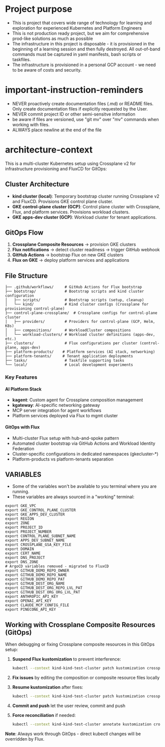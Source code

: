 # Project purpose
* This is project that covers wide range of technology for learning and exploration for experienced Kubernetes and Platform Engineers
* This is not production ready project, but we aim for comprehensive prod-like solutions as much as possible
* The infrastructure in this project is disposable - it is provisioned in the beginning of a learning session and then fully destroyed. All out-of-band commands must be captured in yaml manifests, bash scripts or taskfiles.
* The infrastructure is provisioned in a personal GCP account - we need to be aware of costs and security.

# important-instruction-reminders
* NEVER proactively create documentation files (.md) or README files. Only create documentation files if explicitly requested by the User.
* NEVER commit project ID or other semi-sensitve information
* be aware if files are versioned, use "git mv" over "mv" commands when working with files.
* ALWAYS place newline at the end of the file

# architecture-context
This is a multi-cluster Kubernetes setup using Crossplane v2 for infrastructure provisioning and FluxCD for GitOps:

## Cluster Architecture
- **kind cluster (local)**: Temporary bootstrap cluster running Crossplane v2 and FluxCD. Provisions GKE control plane cluster.
- **GKE control-plane cluster (GCP)**: Control plane cluster with Crossplane, Flux, and platform services. Provisions workload clusters.
- **GKE apps-dev cluster (GCP)**: Workload cluster for tenant applications.

## GitOps Flow
1. **Crossplane Composite Resources** → provision GKE clusters
2. **Flux notifications** → detect cluster readiness → trigger GitHub webhook
3. **GitHub Actions** → bootstrap Flux on new GKE clusters
4. **Flux on GKE** → deploy platform services and applications

## File Structure
```
├── .github/workflows/     # GitHub Actions for Flux bootstrap
├── bootstrap/             # Bootstrap scripts and kind cluster configuration
│   ├── scripts/           # Bootstrap scripts (setup, cleanup)
│   └── kind/              # Kind cluster configs (Crossplane for provisioning control-plane)
├── control-plane-crossplane/  # Crossplane configs for control-plane cluster
│   ├── providers/         # Providers for control-plane (GCP, Helm, K8s)
│   ├── compositions/      # WorkloadCluster compositions
│   └── workload-clusters/ # Workload cluster definitions (apps-dev, etc.)
├── clusters/              # Flux configurations per cluster (control-plane, apps-dev)
├── platform-products/    # Platform services (AI stack, networking)
├── platform-tenants/     # Tenant application deployments
├── tasks/                 # Taskfile supporting tasks
└── local/                 # Local development experiments
```

### Key Features

#### AI Platform Stack
* **kagent**: Custom agent for Crossplane composition management
* **kgateway**: AI-specific networking gateway
* MCP server integration for agent workflows
* Platform services deployed via Flux to mgmt cluster

#### GitOps with Flux
* Multi-cluster Flux setup with hub-and-spoke pattern
* Automated cluster bootstrap via GitHub Actions and Workload Identity Federation
* Cluster-specific configurations in dedicated namespaces (gkecluster-*)
* Platform-products vs platform-tenants separation

## VARIABLES
* Some of the variables won't be available to you terminal where you are running.
* These variables are always sourced in a "working" terminal:

```
export GKE_VPC
export GKE_CONTROL_PLANE_CLUSTER
export GKE_APPS_DEV_CLUSTER
export REGION
export ZONE
export PROJECT_ID
export PROJECT_NUMBER
export CONTROL_PLANE_SUBNET_NAME
export APPS_DEV_SUBNET_NAME
export CROSSPLANE_GSA_KEY_FILE
export DOMAIN
export CERT_NAME
export DNS_PROJECT
export DNS_ZONE
# ArgoCD variables removed - migrated to FluxCD
export GITHUB_DEMO_REPO_OWNER
export GITHUB_DEMO_REPO_NAME
export GITHUB_DEMO_REPO_PAT
export GITHUB_DEST_ORG_NAME
export GITHUB_DEST_ORG_REPO_LVL_PAT
export GITHUB_DEST_ORG_ORG_LVL_PAT
export ANTHROPIC_API_KEY
export OPENAI_API_KEY
export CLAUDE_MCP_CONFIG_FILE
export PINECONE_API_KEY
```

## Working with Crossplane Composite Resources (GitOps)

When debugging or fixing Crossplane composite resources in this GitOps setup:

1. **Suspend Flux kustomization** to prevent interference:
   ```bash
   kubectl --context kind-kind-test-cluster patch kustomization crossplane-composite-resources -n flux-system -p '{"spec":{"suspend":true}}' --type=merge
   ```

2. **Fix issues** by editing the composition or composite resource files locally

3. **Resume kustomization** after fixes:
   ```bash
   kubectl --context kind-kind-test-cluster patch kustomization crossplane-composite-resources -n flux-system -p '{"spec":{"suspend":false}}' --type=merge
   ```

4. **Commit and push** let the user review, commit and push

5. **Force reconciliation** if needed:
   ```bash
   kubectl --context kind-kind-test-cluster annotate kustomization crossplane-base -n flux-system reconcile.fluxcd.io/requestedAt=$(date '+%Y-%m-%dT%H:%M:%S%z') --overwrite
   ```

**Note**: Always work through GitOps - direct kubectl changes will be overridden by Flux.

